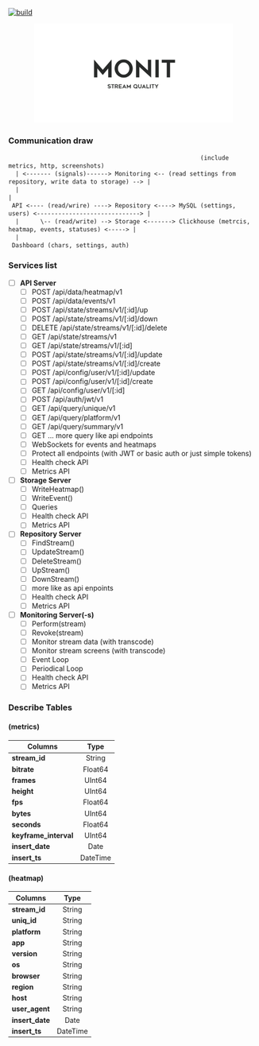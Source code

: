 [![build](https://github.com/zikwall/monit/workflows/golangci-lint/badge.svg)](https://github.com/zikwall/monit/actions)

<div align="center">
  <img width="400" height="200" src="https://github.com/zikwall/monit/blob/master/images/1.png">
</div>

### Communication draw

```shell
                                                      (include metrics, http, screenshots)
  | <------- (signals)------> Monitoring <-- (read settings from repository, write data to storage) --> |
  |                                                                                                     |
 API <---- (read/wrire) ----> Repository <----> MySQL (settings, users) <-----------------------------> |
  |      \-- (read/write) --> Storage <-------> Clickhouse (metrcis, heatmap, events, statuses) <-----> |
  |    
 Dashboard (chars, settings, auth)
```

### Services list

- [ ] **API Server**
  - [ ] POST /api/data/heatmap/v1
  - [ ] POST /api/data/events/v1
  - [ ] POST /api/state/streams/v1/[:id]/up
  - [ ] POST /api/state/streams/v1/[:id]/down
  - [ ] DELETE /api/state/streams/v1/[:id]/delete
  - [ ] GET  /api/state/streams/v1
  - [ ] GET  /api/state/streams/v1/[:id]
  - [ ] POST /api/state/streams/v1/[:id]/update
  - [ ] POST /api/state/streams/v1/[:id]/create
  - [ ] POST /api/config/user/v1/[:id]/update
  - [ ] POST /api/config/user/v1/[:id]/create
  - [ ] GET  /api/config/user/v1/[:id]
  - [ ] POST /api/auth/jwt/v1
  - [ ] GET  /api/query/unique/v1
  - [ ] GET  /api/query/platform/v1
  - [ ] GET  /api/query/summary/v1
  - [ ] GET  ... more query like api endpoints
  - [ ] WebSockets for events and heatmaps
  - [ ] Protect all endpoints (with JWT or basic auth or just simple tokens)
  - [ ] Health check API
  - [ ] Metrics API
- [ ] **Storage Server**
  - [ ] WriteHeatmap()
  - [ ] WriteEvent()
  - [ ] Queries
  - [ ] Health check API
  - [ ] Metrics API
- [ ] **Repository Server**
  - [ ] FindStream()
  - [ ] UpdateStream()
  - [ ] DeleteStream()
  - [ ] UpStream()
  - [ ] DownStream()
  - [ ] more like as api enpoints
  - [ ] Health check API
  - [ ] Metrics API
- [ ] **Monitoring Server(-s)**
  - [ ] Perform(stream)
  - [ ] Revoke(stream)
  - [ ] Monitor stream data (with transcode)
  - [ ] Monitor stream screens (with transcode)
  - [ ] Event Loop
  - [ ] Periodical Loop
  - [ ] Health check API
  - [ ] Metrics API

### Describe Tables 

#### (metrics)

| Columns               |     Type      |
|-----------------------|:-------------:|
| **stream_id**         | String        | 
| **bitrate**           | Float64       |   
| **frames**            | UInt64        |   
| **height**            | UInt64        |   
| **fps**               | Float64       |    
| **bytes**             | UInt64        |    
| **seconds**           | Float64       |    
| **keyframe_interval** | UInt64        |    
| **insert_date**       | Date          |    
| **insert_ts**         | DateTime      |

#### (heatmap)

| Columns               |     Type      |
|-----------------------|:-------------:|
| **stream_id**         | String        |
| **uniq_id**           | String        |
| **platform**          | String        |   
| **app**               | String        |   
| **version**           | String        |   
| **os**                | String        |    
| **browser**           | String        |    
| **region**            | String        |    
| **host**              | String        |    
| **user_agent**        | String        |  
| **insert_date**       | Date          |    
| **insert_ts**         | DateTime      |
